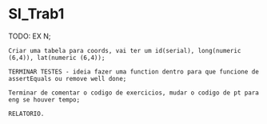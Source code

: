 # SI_Trab1
 
TODO:
    EX N;
    
    Criar uma tabela para coords, vai ter um id(serial), long(numeric (6,4)), lat(numeric (6,4));
    
    TERMINAR TESTES - ideia fazer uma function dentro para que funcione de assertEquals ou remove well done;
    
    Terminar de comentar o codigo de exercicios, mudar o codigo de pt para eng se houver tempo;
    
    RELATORIO.
